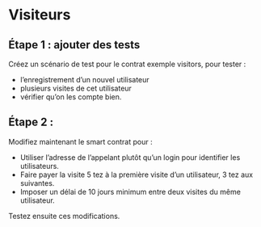 # Visiteurs

## Étape 1 : ajouter des tests

Créez un scénario de test pour le contrat exemple visitors, pour tester :
- l’enregistrement d’un nouvel utilisateur
- plusieurs visites de cet utilisateur
- vérifier qu’on les compte bien.

## Étape 2 : 

Modifiez maintenant le smart contrat pour :

- Utiliser l’adresse de l’appelant plutôt qu’un login pour identifier les utilisateurs.
- Faire payer la visite 5 tez à la première visite d’un utilisateur, 3 tez aux suivantes.
- Imposer un délai de 10 jours minimum entre deux visites du même utilisateur.

Testez ensuite ces modifications.
